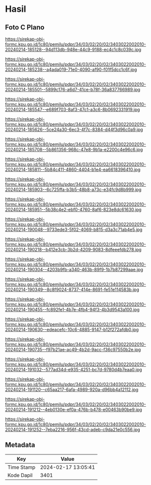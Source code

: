 # Hasil

## Foto C Plano

https://sirekap-obj-formc.kpu.go.id/1c80/pemilu/pdpr/34/03/02/20/02/3403022002010-20240214-185128--94d113db-948e-44c9-9188-ec4c1c8c039c.jpg

https://sirekap-obj-formc.kpu.go.id/1c80/pemilu/pdpr/34/03/02/20/02/3403022002010-20240214-185238--a4ada019-71e0-4090-af90-f01f5dcc1c6f.jpg

https://sirekap-obj-formc.kpu.go.id/1c80/pemilu/pdpr/34/03/02/20/02/3403022002010-20240214-185501--5899c176-a6d7-41ce-b78f-36a837766989.jpg

https://sirekap-obj-formc.kpu.go.id/1c80/pemilu/pdpr/34/03/02/20/02/3403022002010-20240214-185547--e689f703-8af3-47c1-a3c6-8b0692331919.jpg

https://sirekap-obj-formc.kpu.go.id/1c80/pemilu/pdpr/34/03/02/20/02/3403022002010-20240214-185626--5ce24a30-6ec3-4f7c-8384-d44f3d96c0a9.jpg

https://sirekap-obj-formc.kpu.go.id/1c80/pemilu/pdpr/34/03/02/20/02/3403022002010-20240214-185708--5b861356-968c-47e8-9b1a-e2200c4e96c6.jpg

https://sirekap-obj-formc.kpu.go.id/1c80/pemilu/pdpr/34/03/02/20/02/3403022002010-20240214-185811--5b84c411-4860-4404-b1e4-ea6618396410.jpg

https://sirekap-obj-formc.kpu.go.id/1c80/pemilu/pdpr/34/03/02/20/02/3403022002010-20240214-185903--6c725ffa-b3b5-48b8-a73c-e34fc9d8b999.jpg

https://sirekap-obj-formc.kpu.go.id/1c80/pemilu/pdpr/34/03/02/20/02/3403022002010-20240214-185951--5b38c4e2-ebf0-4760-8af6-823e8dc61630.jpg

https://sirekap-obj-formc.kpu.go.id/1c80/pemilu/pdpr/34/03/02/20/02/3403022002010-20240214-190048--9733ede3-5f02-4069-b815-d3a3c71ab4e5.jpg

https://sirekap-obj-formc.kpu.go.id/1c80/pemilu/pdpr/34/03/02/20/02/3403022002010-20240214-190218--b412e3cb-3b2d-4209-9083-8dfeeefdb278.jpg

https://sirekap-obj-formc.kpu.go.id/1c80/pemilu/pdpr/34/03/02/20/02/3403022002010-20240214-190304--4203b9fb-a340-463b-89f9-1b7b87299aae.jpg

https://sirekap-obj-formc.kpu.go.id/1c80/pemilu/pdpr/34/03/02/20/02/3403022002010-20240214-190349--8c8f9024-8737-414e-8691-fe51e114583b.jpg

https://sirekap-obj-formc.kpu.go.id/1c80/pemilu/pdpr/34/03/02/20/02/3403022002010-20240214-190455--fc892fe1-4b7e-4fb4-94f3-4b3d9543a100.jpg

https://sirekap-obj-formc.kpu.go.id/1c80/pemilu/pdpr/34/03/02/20/02/3403022002010-20240214-190630--edeacefc-10c6-4885-9147-b12f272afdb0.jpg

https://sirekap-obj-formc.kpu.go.id/1c80/pemilu/pdpr/34/03/02/20/02/3403022002010-20240214-190735--f97b21ae-ac49-4b2d-9acc-f36c97550b2e.jpg

https://sirekap-obj-formc.kpu.go.id/1c80/pemilu/pdpr/34/03/02/20/02/3403022002010-20240214-191032--577ad34d-e935-4251-bc7d-9780d4b7eaa0.jpg

https://sirekap-obj-formc.kpu.go.id/1c80/pemilu/pdpr/34/03/02/20/02/3403022002010-20240214-191120--c65aa217-6afa-4989-920a-d96bb4a12112.jpg

https://sirekap-obj-formc.kpu.go.id/1c80/pemilu/pdpr/34/03/02/20/02/3403022002010-20240214-191212--4eb0130e-ef0a-476b-b478-e00463b90be9.jpg

https://sirekap-obj-formc.kpu.go.id/1c80/pemilu/pdpr/34/03/02/20/02/3403022002010-20240214-191252--7eba2216-956f-43cd-adeb-c9da21e0c556.jpg


## Metadata

| Key        | Value               |
| ---------- | ------------------- |
| Time Stamp | 2024-02-17 13:05:41 |
| Kode Dapil | 3401                |




